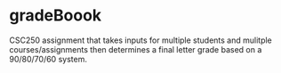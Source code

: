 # gradeBoook

CSC250 assignment that takes inputs for multiple students and mulitple courses/assignments then determines a final letter grade based on a 90/80/70/60 system.
